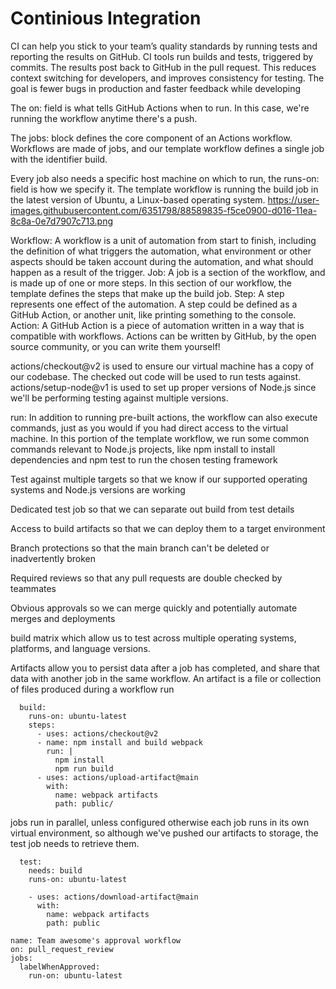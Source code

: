 # Continious Integration

CI can help you stick to your team’s quality standards by running tests and reporting the results on GitHub. CI tools run builds and tests, triggered by commits. The results post back to GitHub in the pull request. This reduces context switching for developers, and improves consistency for testing. The goal is fewer bugs in production and faster feedback while developing

The on: field is what tells GitHub Actions when to run. In this case, we're running the workflow anytime there's a push.

The jobs: block defines the core component of an Actions workflow. Workflows are made of jobs, and our template workflow defines a single job with the identifier build.

Every job also needs a specific host machine on which to run, the runs-on: field is how we specify it. The template workflow is running the build job in the latest version of Ubuntu, a Linux-based operating system.
https://user-images.githubusercontent.com/6351798/88589835-f5ce0900-d016-11ea-8c8a-0e7d7907c713.png

Workflow: A workflow is a unit of automation from start to finish, including the definition of what triggers the automation, what environment or other aspects should be taken account during the automation, and what should happen as a result of the trigger.
Job: A job is a section of the workflow, and is made up of one or more steps. In this section of our workflow, the template defines the steps that make up the build job.
Step: A step represents one effect of the automation. A step could be defined as a GitHub Action, or another unit, like printing something to the console.
Action: A GitHub Action is a piece of automation written in a way that is compatible with workflows. Actions can be written by GitHub, by the open source community, or you can write them yourself!

actions/checkout@v2 is used to ensure our virtual machine has a copy of our codebase. The checked out code will be used to run tests against.
actions/setup-node@v1 is used to set up proper versions of Node.js since we'll be performing testing against multiple versions.

run: In addition to running pre-built actions, the workflow can also execute commands, just as you would if you had direct access to the virtual machine. In this portion of the template workflow, we run some common commands relevant to Node.js projects, like npm install to install dependencies and npm test to run the chosen testing framework

Test against multiple targets so that we know if our supported operating systems and Node.js versions are working

Dedicated test job so that we can separate out build from test details

Access to build artifacts so that we can deploy them to a target environment

Branch protections so that the main branch can't be deleted or inadvertently broken

Required reviews so that any pull requests are double checked by teammates

Obvious approvals so we can merge quickly and potentially automate merges and deployments

build matrix which allow us to test across multiple operating systems, platforms, and language versions.

Artifacts allow you to persist data after a job has completed, and share that data with another job in the same workflow. An artifact is a file or collection of files produced during a workflow run

```
  build:
    runs-on: ubuntu-latest
    steps:
      - uses: actions/checkout@v2
      - name: npm install and build webpack
        run: |
          npm install
          npm run build
      - uses: actions/upload-artifact@main
        with:
          name: webpack artifacts
          path: public/
```

jobs run in parallel, unless configured otherwise
each job runs in its own virtual environment, so although we've pushed our artifacts to storage, the test job needs to retrieve them.

```
  test:
    needs: build
    runs-on: ubuntu-latest
```

```
    - uses: actions/download-artifact@main
      with: 
        name: webpack artifacts
        path: public
```

```
name: Team awesome's approval workflow
on: pull_request_review
jobs:
  labelWhenApproved:
    run-on: ubuntu-latest
```
